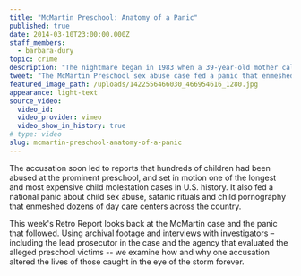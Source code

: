 ```yaml
---
title: "McMartin Preschool: Anatomy of a Panic"
published: true
date: 2014-03-10T23:00:00.000Z
staff_members:
  - barbara-dury
topic: crime
description: "The nightmare began in 1983 when a 39-year-old mother called the police department in Manhattan Beach, California and accused a teacher at the McMartin Preschool, Raymond Buckey, of molesting her two and a half-year old son. "
tweet: "The McMartin Preschool sex abuse case fed a panic that enmeshed many day care centers across the US "
featured_image_path: /uploads/1422556466030_466954616_1280.jpg
appearance: light-text
source_video:
  video_id:
  video_provider: vimeo
  video_show_in_history: true
# type: video
slug: mcmartin-preschool-anatomy-of-a-panic
---
```


The accusation soon led to reports that hundreds of children had been abused at the prominent preschool, and set in motion one of the longest and most expensive child molestation cases in U.S. history. It also fed a national panic about child sex abuse, satanic rituals and child pornography that enmeshed dozens of day care centers across the country.

This week's Retro Report looks back at the McMartin case and the panic that followed. Using archival footage and interviews with investigators – including the lead prosecutor in the case and the agency that evaluated the alleged preschool victims -- we examine how and why one accusation altered the lives of those caught in the eye of the storm forever.

